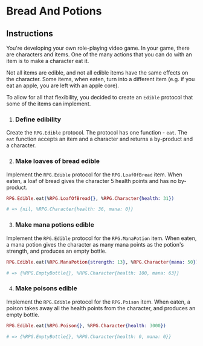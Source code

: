 # Bread And Potions

## Instructions

You're developing your own role-playing video game. In your game, there are characters and items. One of the many actions that you can do with an item is to make a character eat it.

Not all items are edible, and not all edible items have the same effects on the character. Some items, when eaten, turn into a different item (e.g. if you eat an apple, you are left with an apple core).

To allow for all that flexibility, you decided to create an `Edible` protocol that some of the items can implement.

1. ### Define edibility

Create the `RPG.Edible` protocol. The protocol has one function - `eat`. The `eat` function accepts an item and a character and returns a by-product and a character.

2. ### Make loaves of bread edible

Implement the `RPG.Edible` protocol for the `RPG.LoafOfBread` item. When eaten, a loaf of bread gives the character 5 health points and has no by-product.

```elixir
RPG.Edible.eat(%RPG.LoafOfBread{}, %RPG.Character{health: 31})

# => {nil, %RPG.Character{health: 36, mana: 0}}
```

3. ### Make mana potions edible

Implement the `RPG.Edible` protocol for the `RPG.ManaPotion` item. When eaten, a mana potion gives the character as many mana points as the potion's strength, and produces an empty bottle.

```elixir
RPG.Edible.eat(%RPG.ManaPotion{strength: 13}, %RPG.Character{mana: 50})

# => {%RPG.EmptyBottle{}, %RPG.Character{health: 100, mana: 63}}
```

4. ### Make poisons edible

Implement the `RPG.Edible` protocol for the `RPG.Poison` item. When eaten, a poison takes away all the health points from the character, and produces an empty bottle.

```elixir
RPG.Edible.eat(%RPG.Poison{}, %RPG.Character{health: 3000})

# => {%RPG.EmptyBottle{}, %RPG.Character{health: 0, mana: 0}}
```
